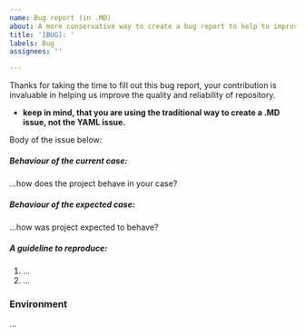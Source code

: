 ```yaml
---
name: Bug report (in .MD)
about: A more conservative way to create a bug report to help to improve the project
title: '[BUG]: '
labels: Bug
assignees: ''

---
```


<!--
    Note: please, search to see if an issue already exists for the bug you encountered.
 -->

Thanks for taking the time to fill out this bug report, your contribution is invaluable in helping us improve the quality and reliability of repository.

- **keep in mind, that you are using the traditional way to create a .MD issue, not the YAML issue.**

Body of the issue below:

##### Behaviour of the current case:

<!-- A concise description of what you're experiencing. -->

...how does the project behave in your case?

##### Behaviour of the expected case:

<!-- A concise description of what you expected to happen. -->

...how was project expected to behave?

##### A guideline to reproduce:

1. ...
2. ...

### Environment

...
